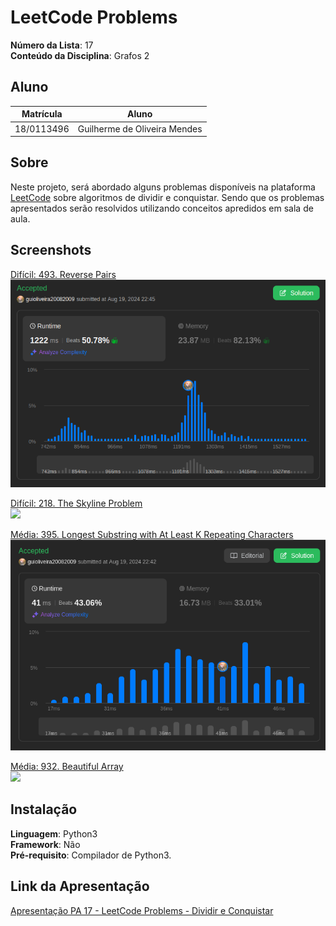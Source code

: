 # LeetCode Problems

**Número da Lista**: 17 <br>
**Conteúdo da Disciplina**: Grafos 2<br>

## Aluno
|Matrícula | Aluno |
| -- | -- |
| 18/0113496  |  Guilherme de Oliveira Mendes |

## Sobre 
Neste projeto, será abordado alguns problemas disponíveis na plataforma [LeetCode](https://leetcode.com/) sobre algoritmos de dividir e conquistar. Sendo que os problemas apresentados serão resolvidos utilizando conceitos apredidos em sala de aula.

## Screenshots
[Difícil: 493. Reverse Pairs](https://leetcode.com/problems/reverse-pairs/description/)<br>
![](./src/assets/Sub11.png)

[Difícil: 218. The Skyline Problem ](https://leetcode.com/problems/the-skyline-problem/description/)<br>
![](./src/assets/Sub12)

[Média: 395. Longest Substring with At Least K Repeating Characters](https://leetcode.com/problems/longest-substring-with-at-least-k-repeating-characters/description/)<br>
![](./src/assets/Sub21.png)

[Média: 932. Beautiful Array ](https://leetcode.com/problems/beautiful-array/description/)<br>
![](./src/assets/Sub22)

## Instalação 
**Linguagem**: Python3  <br> 
**Framework**: Não<br>
**Pré-requisito**: Compilador de Python3.

## Link da Apresentação
[Apresentação PA 17 - LeetCode Problems - Dividir e Conquistar](https://youtu.be/_f1Kq2slbX8)<br>
